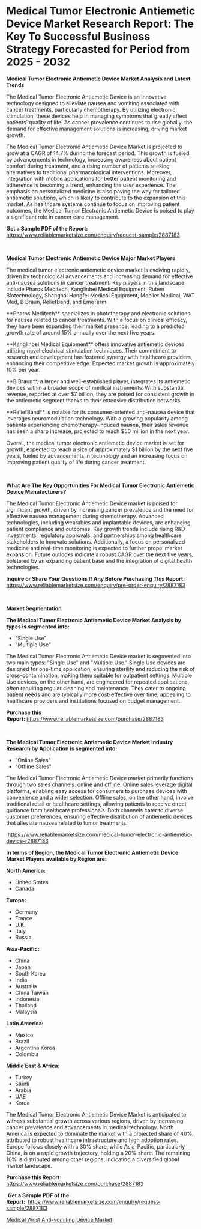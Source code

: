 <p><h1>Medical Tumor Electronic Antiemetic Device Market Research Report: The Key To Successful Business Strategy Forecasted for Period from 2025 - 2032</h1></p><p><strong>Medical Tumor Electronic Antiemetic Device Market Analysis and Latest Trends</strong></p>
<p><p>The Medical Tumor Electronic Antiemetic Device is an innovative technology designed to alleviate nausea and vomiting associated with cancer treatments, particularly chemotherapy. By utilizing electronic stimulation, these devices help in managing symptoms that greatly affect patients' quality of life. As cancer prevalence continues to rise globally, the demand for effective management solutions is increasing, driving market growth.</p><p>The Medical Tumor Electronic Antiemetic Device Market is projected to grow at a CAGR of 14.7% during the forecast period. This growth is fueled by advancements in technology, increasing awareness about patient comfort during treatment, and a rising number of patients seeking alternatives to traditional pharmacological interventions. Moreover, integration with mobile applications for better patient monitoring and adherence is becoming a trend, enhancing the user experience. The emphasis on personalized medicine is also paving the way for tailored antiemetic solutions, which is likely to contribute to the expansion of this market. As healthcare systems continue to focus on improving patient outcomes, the Medical Tumor Electronic Antiemetic Device is poised to play a significant role in cancer care management.</p></p>
<p><strong>Get a Sample PDF of the Report:&nbsp;</strong> <a href="https://www.reliablemarketsize.com/enquiry/request-sample/2887183?utm_campaign=2459&utm_medium=2&utm_source=Github&utm_content=ia&utm_term=14032025&utm_id=medical-tumor-electronic-antiemetic-device">https://www.reliablemarketsize.com/enquiry/request-sample/2887183</a></p>
<p>&nbsp;</p>
<p><strong>Medical Tumor Electronic Antiemetic Device Major Market Players</strong></p>
<p><p>The medical tumor electronic antiemetic device market is evolving rapidly, driven by technological advancements and increasing demand for effective anti-nausea solutions in cancer treatment. Key players in this landscape include Pharos Meditech, Kanglinbei Medical Equipment, Ruben Biotechnology, Shanghai Hongfei Medical Equipment, Moeller Medical, WAT Med, B Braun, ReliefBand, and EmeTerm.</p><p>**Pharos Meditech** specializes in phototherapy and electronic solutions for nausea related to cancer treatments. With a focus on clinical efficacy, they have been expanding their market presence, leading to a predicted growth rate of around 15% annually over the next five years.</p><p>**Kanglinbei Medical Equipment** offers innovative antiemetic devices utilizing novel electrical stimulation techniques. Their commitment to research and development has fostered synergy with healthcare providers, enhancing their competitive edge. Expected market growth is approximately 10% per year.</p><p>**B Braun**, a larger and well-established player, integrates its antiemetic devices within a broader scope of medical instruments. With substantial revenue, reported at over $7 billion, they are poised for consistent growth in the antiemetic segment thanks to their extensive distribution networks.</p><p>**ReliefBand** is notable for its consumer-oriented anti-nausea device that leverages neuromodulation technology. With a growing popularity among patients experiencing chemotherapy-induced nausea, their sales revenue has seen a sharp increase, projected to reach $50 million in the next year.</p><p>Overall, the medical tumor electronic antiemetic device market is set for growth, expected to reach a size of approximately $1 billion by the next five years, fueled by advancements in technology and an increasing focus on improving patient quality of life during cancer treatment.</p></p>
<p>&nbsp;</p>
<p><strong>What Are The Key Opportunities For Medical Tumor Electronic Antiemetic Device Manufacturers?</strong></p>
<p><p>The Medical Tumor Electronic Antiemetic Device market is poised for significant growth, driven by increasing cancer prevalence and the need for effective nausea management during chemotherapy. Advanced technologies, including wearables and implantable devices, are enhancing patient compliance and outcomes. Key growth trends include rising R&D investments, regulatory approvals, and partnerships among healthcare stakeholders to innovate solutions. Additionally, a focus on personalized medicine and real-time monitoring is expected to further propel market expansion. Future outlooks indicate a robust CAGR over the next five years, bolstered by an expanding patient base and the integration of digital health technologies.</p></p>
<p><strong>Inquire or Share Your Questions If Any Before Purchasing This Report:</strong> <a href="https://www.reliablemarketsize.com/enquiry/pre-order-enquiry/2887183?utm_campaign=2459&utm_medium=2&utm_source=Github&utm_content=ia&utm_term=14032025&utm_id=medical-tumor-electronic-antiemetic-device">https://www.reliablemarketsize.com/enquiry/pre-order-enquiry/2887183</a></p>
<p>&nbsp;</p>
<p><strong>Market Segmentation</strong></p>
<p><strong>The Medical Tumor Electronic Antiemetic Device Market Analysis by types is segmented into:</strong></p>
<p><ul><li>"Single Use"</li><li>"Multiple Use"</li></ul></p>
<p><p>The Medical Tumor Electronic Antiemetic Device market is segmented into two main types: "Single Use" and "Multiple Use." Single Use devices are designed for one-time application, ensuring sterility and reducing the risk of cross-contamination, making them suitable for outpatient settings. Multiple Use devices, on the other hand, are engineered for repeated applications, often requiring regular cleaning and maintenance. They cater to ongoing patient needs and are typically more cost-effective over time, appealing to healthcare providers and institutions focused on budget management.</p></p>
<p><strong>Purchase this Report:&nbsp;</strong><a href="https://www.reliablemarketsize.com/purchase/2887183?utm_campaign=2459&utm_medium=2&utm_source=Github&utm_content=ia&utm_term=14032025&utm_id=medical-tumor-electronic-antiemetic-device">https://www.reliablemarketsize.com/purchase/2887183</a></p>
<p>&nbsp;</p>
<p><strong>The Medical Tumor Electronic Antiemetic Device Market Industry Research by Application is segmented into:</strong></p>
<p><ul><li>"Online Sales"</li><li>"Offline Sales"</li></ul></p>
<p><p>The Medical Tumor Electronic Antiemetic Device market primarily functions through two sales channels: online and offline. Online sales leverage digital platforms, enabling easy access for consumers to purchase devices with convenience and a wider selection. Offline sales, on the other hand, involve traditional retail or healthcare settings, allowing patients to receive direct guidance from healthcare professionals. Both channels cater to diverse customer preferences, ensuring effective distribution of antiemetic devices that alleviate nausea related to tumor treatments.</p></p>
<p><a href="https://www.reliablemarketsize.com/medical-tumor-electronic-antiemetic-device-r2887183?utm_campaign=2459&utm_medium=2&utm_source=Github&utm_content=ia&utm_term=14032025&utm_id=medical-tumor-electronic-antiemetic-device">&nbsp;https://www.reliablemarketsize.com/medical-tumor-electronic-antiemetic-device-r2887183</a></p>
<p><strong>In terms of Region, the Medical Tumor Electronic Antiemetic Device Market Players available by Region are:</strong></p>
<p>
    <p> <strong> North America: </strong>
        <ul>
            <li>United States</li>
            <li>Canada</li>
        </ul>
        </p> 
    <p> <strong> Europe: </strong>
        <ul>
            <li>Germany</li>
            <li>France</li>
            <li>U.K.</li>
            <li>Italy</li>
            <li>Russia</li>
        </ul>
        </p> 
    <p> <strong> Asia-Pacific: </strong>
        <ul>
            <li>China</li>
            <li>Japan</li>
            <li>South Korea</li>
            <li>India</li>
            <li>Australia</li>
            <li>China Taiwan</li>
            <li>Indonesia</li>
            <li>Thailand</li>
            <li>Malaysia</li>
        </ul>
        </p> 
    <p> <strong> Latin America: </strong>
        <ul>
            <li>Mexico</li>
            <li>Brazil</li>
            <li>Argentina Korea</li>
            <li>Colombia</li>
        </ul>
        </p> 
    <p> <strong> Middle East & Africa: </strong>
        <ul>
            <li>Turkey</li>
            <li>Saudi</li>
            <li>Arabia</li>
            <li>UAE</li>
            <li>Korea</li>
        </ul>
    </p>
    </p>
<p><p>The Medical Tumor Electronic Antiemetic Device Market is anticipated to witness substantial growth across various regions, driven by increasing cancer prevalence and advancements in medical technology. North America is expected to dominate the market with a projected share of 40%, attributed to robust healthcare infrastructure and high adoption rates. Europe follows closely with a 30% share, while Asia-Pacific, particularly China, is on a rapid growth trajectory, holding a 20% share. The remaining 10% is distributed among other regions, indicating a diversified global market landscape.</p></p>
<p><strong>Purchase this Report: </strong><a href="https://www.reliablemarketsize.com/purchase/2887183?utm_campaign=2459&utm_medium=2&utm_source=Github&utm_content=ia&utm_term=14032025&utm_id=medical-tumor-electronic-antiemetic-device">https://www.reliablemarketsize.com/purchase/2887183</a></p>
<p>&nbsp;<strong>Get a Sample PDF of the Report:&nbsp;&nbsp;</strong><a href="https://www.reliablemarketsize.com/enquiry/request-sample/2887183?utm_campaign=2459&utm_medium=2&utm_source=Github&utm_content=ia&utm_term=14032025&utm_id=medical-tumor-electronic-antiemetic-device">https://www.reliablemarketsize.com/enquiry/request-sample/2887183</a></p>
<p><strong></strong></p>
<p><p><a href="https://github.com/hartsockdonnette82/Market-Research-Report-List-1/blob/main/medical-wrist-anti-vomiting-device-market.md?utm_campaign=2459&utm_medium=2&utm_source=Github&utm_content=ia&utm_term=14032025&utm_id=medical-tumor-electronic-antiemetic-device">Medical Wrist Anti-vomiting Device Market</a></p></p>